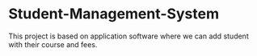 # Student-Management-System
This project is based on application software where we can add student with their course and fees.
